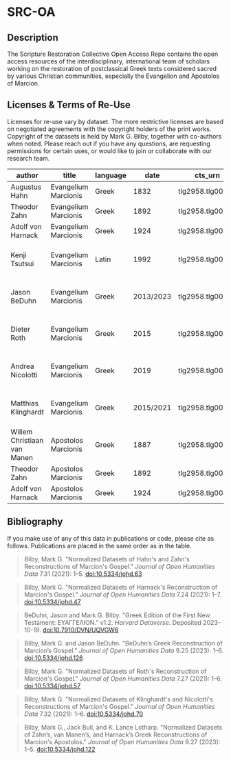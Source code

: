# SRC-OA 

## Description

The Scripture Restoration Collective Open Access Repo contains the open access resources of the interdisciplinary, international team of scholars working on the restoration of postclassical Greek texts considered sacred by various Christian communities, especially the Evangelion and Apostolos of Marcion.

## Licenses & Terms of Re-Use

Licenses for re-use vary by dataset. The more restrictive licenses are based on negotiated agreements with the copyright holders of the print works. Copyright of the datasets is held by Mark G. Bilby, together with co-authors when noted. Please reach out if you have any questions, are requesting permissions for certain uses, or would like to join or collaborate with our research team.

| author                | title                 | language | date      | cts_urn           | article_doi               | dataset_doi               | license       |
|-----------------------|-----------------------|----------|-----------|-------------------|--------------------------|--------------------------|---------------|
| Augustus Hahn         | Evangelium Marcionis | Greek    | 1832      | tlg2958.tlg00201  | [doi:10.5334/johd.63](https://doi.org/10.5334/johd.63) | [doi:10.7910/DVN/BYNHX6](https://doi.org/10.7910/DVN/BYNHX6) | CC0 1.0       |
| Theodor Zahn          | Evangelium Marcionis | Greek    | 1892      | tlg2958.tlg00202  | [doi:10.5334/johd.63](https://doi.org/10.5334/johd.63) | [doi:10.7910/DVN/BYNHX6](https://doi.org/10.7910/DVN/BYNHX6) | CC0 1.0       |
| Adolf von Harnack     | Evangelium Marcionis | Greek    | 1924      | tlg2958.tlg00203  | [doi:10.5334/johd.47](https://doi.org/10.5334/johd.47) | [doi:10.7910/DVN/5TEA5A](https://doi.org/10.7910/DVN/5TEA5A) | CC0 1.0       |
| Kenji Tsutsui         | Evangelium Marcionis | Latin    | 1992      | tlg2958.tlg00204  | N/A                      | N/A                      | CC BY-NC-ND 4.0 |
| Jason BeDuhn          | Evangelium Marcionis | Greek    | 2013/2023 | tlg2958.tlg00205  | [doi:10.5334/johd.126](https://doi.org/10.5334/johd.126) | [doi:10.7910/DVN/UQVGW6](https://doi.org/10.7910/DVN/UQVGW6) | CC BY-NC-ND 4.0 |
| Dieter Roth           | Evangelium Marcionis | Greek    | 2015      | tlg2958.tlg00206  | [doi:10.5334/johd.57](https://doi.org/10.5334/johd.57) | [doi:10.7910/DVN/BYPOOR](https://doi.org/10.7910/DVN/BYPOOR) | CC BY-NC-ND 4.0 |
| Andrea Nicolotti      | Evangelium Marcionis | Greek    | 2019      | tlg2958.tlg00207  | [doi:10.5334/johd.70](https://doi.org/10.5334/johd.70) | [doi:10.7910/DVN/JGL7LB](https://doi.org/10.7910/DVN/JGL7LB) | CC BY-NC-ND 4.0 |
| Matthias Klinghardt   | Evangelium Marcionis | Greek    | 2015/2021 | tlg2958.tlg00208  | [doi:10.5334/johd.70](https://doi.org/10.5334/johd.70) | [doi:10.7910/DVN/BVEOEX](https://doi.org/10.7910/DVN/BVEOEX) | CC BY-NC-ND 4.0 |
| Willem Christiaan van Manen | Apostolos Marcionis | Greek | 1887 | tlg2958.tlg00301 | [doi:10.5334/johd.122](https://doi.org/10.5334/johd.122) | [doi:10.7910/DVN/ZUVKQW](https://doi.org/10.7910/DVN/ZUVKQW) | CC BY 4.0     |
| Theodor Zahn          | Apostolos Marcionis | Greek    | 1892      | tlg2958.tlg00302  | [doi:10.5334/johd.122](https://doi.org/10.5334/johd.122) | [doi:10.7910/DVN/ZUVKQW](https://doi.org/10.7910/DVN/ZUVKQW) | CC BY 4.0     |
| Adolf von Harnack     | Apostolos Marcionis | Greek    | 1924      | tlg2958.tlg00303  | [doi:10.5334/johd.122](https://doi.org/10.5334/johd.122) | [doi:10.7910/DVN/ZUVKQW](https://doi.org/10.7910/DVN/ZUVKQW) | CC BY 4.0     |


## Bibliography

If you make use of any of this data in publications or code, please cite as follows. Publications are placed in the same order as in the table.

> Bilby, Mark G. "Normalized Datasets of Hahn's and Zahn's Reconstructions of Marcion's Gospel." *Journal of Open Humanities Data* 7.31 (2021): 1–5. [doi:10.5334/johd.63](https://doi.org/10.5334/johd.63)

> Bilby, Mark G. "Normalized Datasets of Harnack's Reconstruction of Marcion's Gospel." *Journal of Open Humanities Data* 7.24 (2021): 1–7. [doi:10.5334/johd.47](https://doi.org/10.5334/johd.47)

> BeDuhn, Jason and Mark G. Bilby. "Greek Edition of the First New Testament: ΕΥΑΓΓΕΛΙΟΝ.” v1.2. *Harvard Dataverse.* Deposited 2023-10-19. [doi:10.7910/DVN/UQVGW6](https://doi.org/10.7910/DVN/UQVGW6)

> Bilby, Mark G. and Jason BeDuhn. "BeDuhn’s Greek Reconstruction of Marcion’s Gospel." *Journal of Open Humanities Data* 9.25 (2023): 1–6. [doi:10.5334/johd.126](https://doi.org/10.5334/johd.126)

> Bilby, Mark G. "Normalized Datasets of Roth's Reconstruction of Marcion's Gospel." *Journal of Open Humanities Data* 7.27 (2021): 1–6. [doi:10.5334/johd.57](https://doi.org/10.5334/johd.57)

> Bilby, Mark G. "Normalized Datasets of Klinghardt's and Nicolotti's Reconstructions of Marcion's Gospel." *Journal of Open Humanities Data* 7.32 (2021): 1–6. [doi:10.5334/johd.70](https://doi.org/10.5334/johd.70)

> Bilby, Mark G., Jack Bull, and K. Lance Lotharp. "Normalized Datasets of Zahn’s, van Manen’s, and Harnack’s Greek Reconstructions of Marcion's Apostolos." *Journal of Open Humanities Data* 9.27 (2023): 1–5. [doi:10.5334/johd.122](https://doi.org/10.5334/johd.122)

